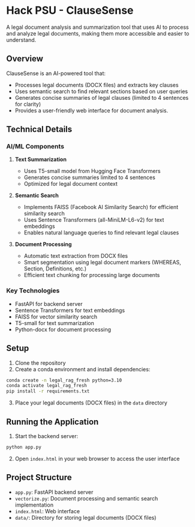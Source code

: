 # Hack PSU - ClauseSense

A legal document analysis and summarization tool that uses AI to process and analyze legal documents, making them more accessible and easier to understand.

## Overview

ClauseSense is an AI-powered tool that:
- Processes legal documents (DOCX files) and extracts key clauses
- Uses semantic search to find relevant sections based on user queries
- Generates concise summaries of legal clauses (limited to 4 sentences for clarity)
- Provides a user-friendly web interface for document analysis.

## Technical Details

### AI/ML Components

1. **Text Summarization**
   - Uses T5-small model from Hugging Face Transformers
   - Generates concise summaries limited to 4 sentences
   - Optimized for legal document context

2. **Semantic Search**
   - Implements FAISS (Facebook AI Similarity Search) for efficient similarity search
   - Uses Sentence Transformers (all-MiniLM-L6-v2) for text embeddings
   - Enables natural language queries to find relevant legal clauses

3. **Document Processing**
   - Automatic text extraction from DOCX files
   - Smart segmentation using legal document markers (WHEREAS, Section, Definitions, etc.)
   - Efficient text chunking for processing large documents

### Key Technologies
- FastAPI for backend server
- Sentence Transformers for text embeddings
- FAISS for vector similarity search
- T5-small for text summarization
- Python-docx for document processing

## Setup

1. Clone the repository
2. Create a conda environment and install dependencies:
```bash
conda create -n legal_rag_fresh python=3.10
conda activate legal_rag_fresh
pip install -r requirements.txt
```

3. Place your legal documents (DOCX files) in the `data` directory

## Running the Application

1. Start the backend server:
```bash
python app.py
```

2. Open `index.html` in your web browser to access the user interface

## Project Structure

- `app.py`: FastAPI backend server
- `vectorize.py`: Document processing and semantic search implementation
- `index.html`: Web interface
- `data/`: Directory for storing legal documents (DOCX files)
